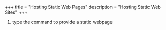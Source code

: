 +++
title = "Hosting Static Web Pages"
description = "Hosting Static Web Sites"
+++

1. type the command to provide a static webpage
